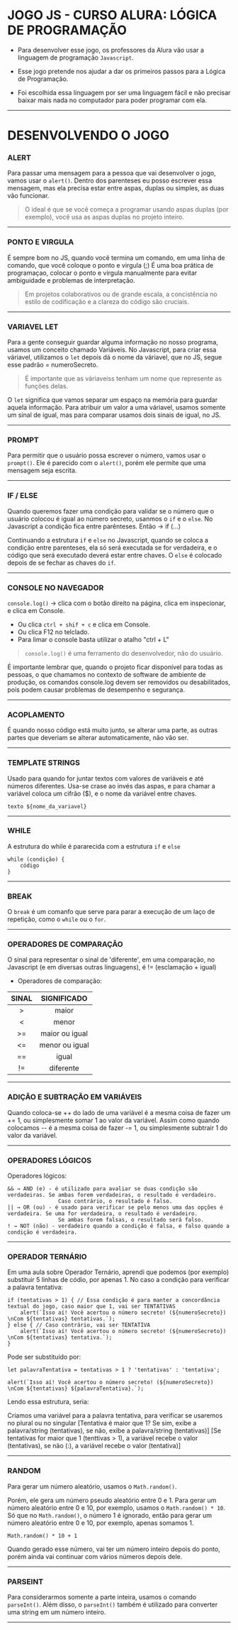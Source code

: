 
# JOGO JS - CURSO ALURA: LÓGICA DE PROGRAMAÇÃO

- Para desenvolver esse jogo, os professores da Alura vão usar a linguagem de programação `Javascript`.

- Esse jogo pretende nos ajudar a dar os primeiros passos para a Lógica de Programação.

- Foi escolhida essa linguagem por ser uma linguagem fácil e não precisar baixar mais nada no computador para poder programar com ela.

---



# DESENVOLVENDO O JOGO


### **ALERT**

Para passar uma mensagem para a pessoa que vai desenvolver o jogo, vamos usar o `alert()`.
Dentro dos parenteses eu posso escrever essa mensagem, mas ela precisa estar entre aspas, duplas ou simples, as duas vão funcionar.

> O ideal é que se você começa a programar usando aspas duplas (por exemplo), você usa as aspas duplas no projeto inteiro.

---


### **PONTO E VIRGULA**

É sempre bom no JS, quando você termina um comando, em uma linha de comando, que você coloque o ponto e virgula (;)
É uma boa prática de programaçao, colocar o ponto e virgula manualmente para evitar ambiguidade e problemas de interpretação.

> Em projetos colaborativos ou de grande escala, a concistência no estilo de codificação e a clareza do código são cruciais.

---


### **VARIAVEL LET**

Para a gente conseguir guardar alguma informação no nosso programa, usamos um conceito chamado Variáveis.
No Javascript, para criar essa váriavel, utilizamos o `let` depois dá o nome da váriavel, que no JS, segue esse padrão = numeroSecreto.

> É importante que as váriaveiss tenham um nome que represente as funções delas.

O `let` significa que vamos separar um espaço na memória para guardar aquela informação.
Para atribuir um valor a uma váriavel, usamos somente um sinal de igual, mas para comparar usamos dois sinais de igual, no JS.

---


### **PROMPT**

Para permitir que o usuário possa escrever o número, vamos usar o `prompt()`. Ele é parecido com o `alert()`, porém ele permite que uma mensagem 
seja escrita.

---


### **IF / ELSE**

Quando queremos fazer uma condição para validar se o número que o usuário colocou é igual ao número secreto, usanmos o `if` e o `else`.
No Javascript a condição fica entre parênteses. Então → if (...)

Continuando a estrutura `if` e `else` no Javascript, quando se coloca a condição entre parenteses, ela só será executada se for verdadeira, e o 
código que será executado deverá estar entre chaves. O `else` é colocado depois de se fechar as chaves do `if`.

---


### **CONSOLE NO NAVEGADOR**

`console.log()` → clica com o botão direito na página, clica em inspecionar, e clica em Console.

- Ou clica `ctrl + shif + c` e clica em Console.
- Ou clica F12 no telclado.
- Para limar o console basta utilizar o atalho "ctrl + L"

> `console.log()` é uma ferramento do desenvolvedor, não do usuário.
    
É importante lembrar que, quando o projeto ficar disponível para todas as pessoas, o que chamamos no contexto de software de ambiente de produção, 
os comandos console.log devem ser removidos ou desabilitados, pois podem causar problemas de desempenho e segurança.

---


### **ACOPLAMENTO**

É quando nosso código está muito junto, se alterar uma parte, as outras partes que deveriam se alterar automaticamente, não vão ser.

---


### **TEMPLATE STRINGS**

Usado para quando for juntar textos com valores de variáveis e até números diferentes.
Usa-se crase ao invés das aspas, e para chamar a variável coloca um cifrão ($), e o nome da variável entre chaves.

    texto ${nome_da_variavel}

---


### **WHILE**

A estrutura do while é pararecida com a estrutura `if` e `else`

    while (condição) {
        código
    }

---


### **BREAK**

O `break` é um comanfo que serve para parar a execução de um laço de repetição, como o `while` ou o `for`.

---


### **OPERADORES DE COMPARAÇÃO**

O sinal para representar o sinal de 'diferente', em uma comparação, no Javascript (e em diversas outras linguagens), é != (esclamação + igual)

- Operadores de comparação:

| SINAL | SIGNIFICADO |
|:-----:|:-----------:|
| > | maior |
| < | menor |
| >= | maior ou igual |
| <= | menor ou igual |
| == | igual |
| != | diferente |

---


### **ADIÇÃO E SUBTRAÇÃO EM VARIÁVEIS**

Quando coloca-se ++ do lado de uma variável é a mesma coisa de fazer um += 1, ou simplesmente somar 1 ao valor da variável.
Assim como quando colocamos -- é a mesma coisa de fazer -= 1, ou simplesmente subtrair 1 do valor da variável.

---


### **OPERADORES LÓGICOS**

Operadores lógicos:

    && → AND (e) - é utilizado para avaliar se duas condição são verdadeiras. Se ambas forem verdadeiras, o resultado é verdadeiro.
                    Caso contrário, o resultado é falso.
    || → OR (ou) - é usado para verificar se pelo menos uma das opções é verdadeira. Se uma for verdadeira, o resultado é verdadeiro.
                    Se ambas forem falsas, o resultado será falso.
    ! → NOT (não) - verdadeiro quando a condição é falsa, e falso quando a condição é verdadeira.

---


### **OPERADOR TERNÁRIO**

Em uma aula sobre Operador Ternário, aprendi que podemos (por exemplo) substituir 5 linhas de códio, por apenas 1.
No caso a condição para verificar a palavra tentativa:

    if (tentativas > 1) { // Essa condição é para manter a concordância textual do jogo, caso maior que 1, vai ser TENTATIVAS
        alert(`Isso aí! Você acertou o número secreto! (${numeroSecreto}) \nCom ${tentativas} tentativas.`);
    } else { // Caso contrário, vai ser TENTATIVA
        alert(`Isso aí! Você acertou o número secreto! (${numeroSecreto}) \nCom ${tentativas} tentativa.`);
    }

Pode ser substituido por:

~~~~
let palavraTentativa = tentativas > 1 ? 'tentativas' : 'tentativa';

alert(`Isso aí! Você acertou o número secreto! (${numeroSecreto}) \nCom ${tentativas} ${palavraTentativa}.`);
~~~~

Lendo essa estrutura, seria:

Criamos uma variável para a palavra tentativa, para verificar se usaremos no plural ou no singular
[Tentativa é maior que 1? Se sim, exibe a palavra/string (tentativas), se não, exibe a palavra/string (tentativas)]
[Se tentativas for maior que 1 (tenttivas > 1), a variável recebe o valor (tentativas), se não (:), a variável recebe o valor (tentativa)]

---


### **RANDOM**

Para gerar um número aleatório, usamos o `Math.random()`.

Porém, ele gera um número pseudo aleatório entre 0 e 1. Para gerar um número aleatório entre 0 e 10, por exemplo, usamos o `Math.random() * 10`.
Só que no `Math.random()`, o número 1 é ignorado, então para gerar um número aleatório entre 0 e 10, por exemplo, apenas somamos 1.
~~~~
Math.random() * 10 + 1
~~~~
Quando gerado esse número, vai ter um número inteiro depois do ponto, porém ainda vai continuar com vários números depois dele.

---


### **PARSEINT**

Para considerarmos somente a parte inteira, usamos o comando `parseInt()`.
Além disso, o `parseInt()` também é utilizado para converter uma string em um número inteiro.

---

